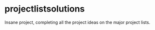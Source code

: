 # projectlistsolutions
Insane project, completing all the project ideas on the major project lists.

